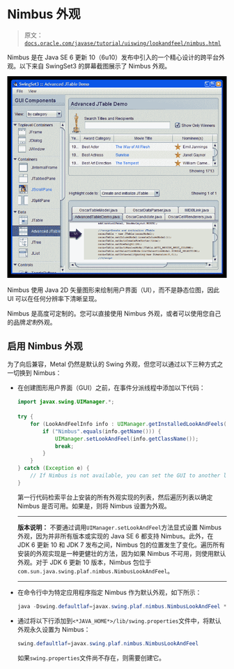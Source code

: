 # Nimbus 外观

> 原文：[`docs.oracle.com/javase/tutorial/uiswing/lookandfeel/nimbus.html`](https://docs.oracle.com/javase/tutorial/uiswing/lookandfeel/nimbus.html)

Nimbus 是在 Java SE 6 更新 10（6u10）发布中引入的一个精心设计的跨平台外观。以下来自 SwingSet3 的屏幕截图展示了 Nimbus 外观。

![SwingSet3 使用 Nimbus 外观的屏幕截图](img/8a0c28221480da23c18b1c7012fbc03c.png)

Nimbus 使用 Java 2D 矢量图形来绘制用户界面（UI），而不是静态位图，因此 UI 可以在任何分辨率下清晰呈现。

Nimbus 是高度可定制的。您可以直接使用 Nimbus 外观，或者可以使用您自己的品牌*定制*外观。

## 启用 Nimbus 外观

为了向后兼容，Metal 仍然是默认的 Swing 外观，但您可以通过以下三种方式之一切换到 Nimbus：

+   在创建图形用户界面（GUI）之前，在事件分派线程中添加以下代码：

    ```java
    import javax.swing.UIManager.*;

    try {
        for (LookAndFeelInfo info : UIManager.getInstalledLookAndFeels()) {
            if ("Nimbus".equals(info.getName())) {
                UIManager.setLookAndFeel(info.getClassName());
                break;
            }
        }
    } catch (Exception e) {
        // If Nimbus is not available, you can set the GUI to another look and feel.
    }

    ```

    第一行代码检索平台上安装的所有外观实现的列表，然后遍历列表以确定 Nimbus 是否可用。如果是，则将 Nimbus 设置为外观。

    * * *

    **版本说明：** 不要通过调用`UIManager.setLookAndFeel`方法显式设置 Nimbus 外观，因为并非所有版本或实现的 Java SE 6 都支持 Nimbus。此外，在 JDK 6 更新 10 和 JDK 7 发布之间，Nimbus 包的位置发生了变化。遍历所有安装的外观实现是一种更健壮的方法，因为如果 Nimbus 不可用，则使用默认外观。对于 JDK 6 更新 10 版本，Nimbus 包位于`com.sun.java.swing.plaf.nimbus.NimbusLookAndFeel`。

    * * *

+   在命令行中为特定应用程序指定 Nimbus 作为默认外观，如下所示：

    ```java
    java -Dswing.defaultlaf=javax.swing.plaf.nimbus.NimbusLookAndFeel *MyApp*

    ```

+   通过将以下行添加到`<*JAVA_HOME*>/lib/swing.properties`文件中，将默认外观永久设置为 Nimbus：

    ```java
    swing.defaultlaf=javax.swing.plaf.nimbus.NimbusLookAndFeel

    ```

    如果`swing.properties`文件尚不存在，则需要创建它。
